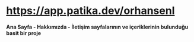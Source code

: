 # https://app.patika.dev/orhansenl
**Ana Sayfa - Hakkımızda - İletişim sayfalarının ve içeriklerinin bulunduğu basit bir proje**
